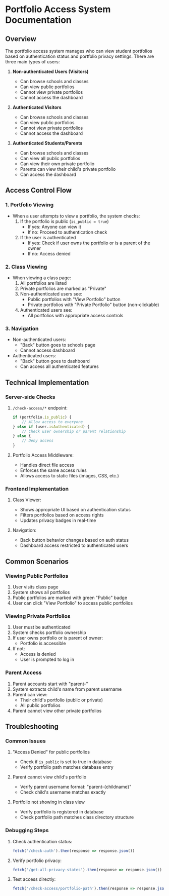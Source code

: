 # Portfolio Access System Documentation

## Overview
The portfolio access system manages who can view student portfolios based on authentication status and portfolio privacy settings. There are three main types of users:

1. **Non-authenticated Users (Visitors)**
   - Can browse schools and classes
   - Can view public portfolios
   - Cannot view private portfolios
   - Cannot access the dashboard

2. **Authenticated Visitors**
   - Can browse schools and classes
   - Can view public portfolios
   - Cannot view private portfolios
   - Cannot access the dashboard

3. **Authenticated Students/Parents**
   - Can browse schools and classes
   - Can view all public portfolios
   - Can view their own private portfolio
   - Parents can view their child's private portfolio
   - Can access the dashboard

## Access Control Flow

### 1. Portfolio Viewing
- When a user attempts to view a portfolio, the system checks:
  1. If the portfolio is public (`is_public = true`)
     - If yes: Anyone can view it
     - If no: Proceed to authentication check
  2. If the user is authenticated
     - If yes: Check if user owns the portfolio or is a parent of the owner
     - If no: Access denied

### 2. Class Viewing
- When viewing a class page:
  1. All portfolios are listed
  2. Private portfolios are marked as "Private"
  3. Non-authenticated users see:
     - Public portfolios with "View Portfolio" button
     - Private portfolios with "Private Portfolio" button (non-clickable)
  4. Authenticated users see:
     - All portfolios with appropriate access controls

### 3. Navigation
- Non-authenticated users:
  - "Back" button goes to schools page
  - Cannot access dashboard
- Authenticated users:
  - "Back" button goes to dashboard
  - Can access all authenticated features

## Technical Implementation

### Server-side Checks
1. `/check-access/*` endpoint:
   ```javascript
   if (portfolio.is_public) {
       // Allow access to everyone
   } else if (user.isAuthenticated) {
       // Check user ownership or parent relationship
   } else {
       // Deny access
   }
   ```

2. Portfolio Access Middleware:
   - Handles direct file access
   - Enforces the same access rules
   - Allows access to static files (images, CSS, etc.)

### Frontend Implementation
1. Class Viewer:
   - Shows appropriate UI based on authentication status
   - Filters portfolios based on access rights
   - Updates privacy badges in real-time

2. Navigation:
   - Back button behavior changes based on auth status
   - Dashboard access restricted to authenticated users

## Common Scenarios

### Viewing Public Portfolios
1. User visits class page
2. System shows all portfolios
3. Public portfolios are marked with green "Public" badge
4. User can click "View Portfolio" to access public portfolios

### Viewing Private Portfolios
1. User must be authenticated
2. System checks portfolio ownership
3. If user owns portfolio or is parent of owner:
   - Portfolio is accessible
4. If not:
   - Access is denied
   - User is prompted to log in

### Parent Access
1. Parent accounts start with "parent-"
2. System extracts child's name from parent username
3. Parent can view:
   - Their child's portfolio (public or private)
   - All public portfolios
4. Parent cannot view other private portfolios

## Troubleshooting

### Common Issues
1. "Access Denied" for public portfolios
   - Check if `is_public` is set to true in database
   - Verify portfolio path matches database entry

2. Parent cannot view child's portfolio
   - Verify parent username format: "parent-{childname}"
   - Check child's username matches exactly

3. Portfolio not showing in class view
   - Verify portfolio is registered in database
   - Check portfolio path matches class directory structure

### Debugging Steps
1. Check authentication status:
   ```javascript
   fetch('/check-auth').then(response => response.json())
   ```

2. Verify portfolio privacy:
   ```javascript
   fetch('/get-all-privacy-states').then(response => response.json())
   ```

3. Test access directly:
   ```javascript
   fetch('/check-access/portfolio-path').then(response => response.json())
   ``` 